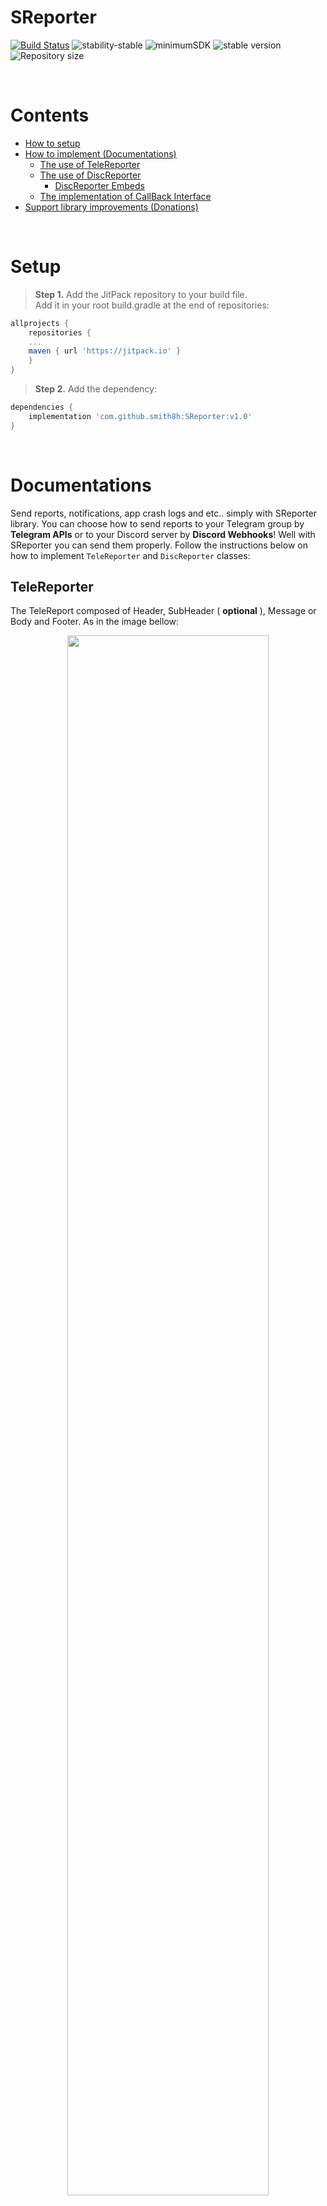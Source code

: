 # SReporter

[![Build Status](https://travis-ci.org/niltonvasques/simplecov-shields-badge.svg?branch=master)](https://travis-ci.org/niltonvasques/simplecov-shields-badge)
![stability-stable](https://img.shields.io/badge/stability-stable-green.svg)
![minimumSDK](https://img.shields.io/badge/minSDK-21-f39f37)
![stable version](https://img.shields.io/badge/stable_version-v1.0-blue)
![Repository size](https://img.shields.io/github/repo-size/smith8h/SReporter)

<br/>

# Contents

- [How to setup](#setup)
- [How to implement (Documentations)](#documentations)
  - [The use of TeleReporter](#telereporter)
  - [The use of DiscReporter](#discreporter)
    - [DiscReporter Embeds](#discreporter-embeds)
  - [The implementation of CallBack Interface](#callback)
- [Support library improvements (Donations)](#donations)

<br/>

# Setup
> **Step 1.** Add the JitPack repository to your build file.</br>
Add it in your root build.gradle at the end of repositories:
```gradle
allprojects {
    repositories {
	...
	maven { url 'https://jitpack.io' }
    }
}
```
> **Step 2.** Add the dependency:
```gradle
dependencies {
    implementation 'com.github.smith8h:SReporter:v1.0'
}
```

<br/>

# Documentations
Send reports, notifications, app crash logs and etc.. simply with SReporter library.
You can choose how to send reports to your Telegram group by **Telegram APIs** or to your Discord server by **Discord Webhooks**!
Well with SReporter you can send them properly.
Follow the instructions below on how to implement `TeleReporter` and `DiscReporter` classes:

## TeleReporter
The TeleReport composed of Header, SubHeader ( __optional__ ), Message or Body and Footer. As in the image bellow:
<p align="center">
    <img src="https://te.legra.ph/file/56186f1c936c7e2b813c5.jpg" style="width: 80%;" />
</p>
<br/>

- Create new object of TeleReporter class:
  ```java
      TeleReporter tr = new TeleReporter(this);
  ```
- Now set your Telegram bot token:
  ```java
      tr.setBotToken("19521... ...-6JQ");
  ```
  > 📃 Go to [@BotFather](https://botfather.t.me) and create or surf your bots and get its token
- Now set your target chat id (or username):
  ```java
      tr.setTargetChatId("@smith_com");
      // or chat id (1323671558)
  ```
- Set Header for the report:
  ```java
      tr.setReportHeader("Report Title (Report Header)...");
      // You can leave it blank for default title
  ```
- Set SubHeader for the report:
  ```java
      tr.setReportSubHeader("SubTitle (SubHeader)...");
      // You can leave it blank if you don't want it to be in the report
  ```
- Set the content of the report:
  ```java
      tr.setReportMessage("Report Content...");
  ```
- Set the footer of the report:
  ```java
      tr.setReportFooter(TeleReporter.USER_INFO, "");
      // Default footer is the info of user's device, build, app used, app version...
      
      tr.setReportFooter(TeleReporter.CUSTOM, "Custom Footer...");
      // Custom footer info (additional note) if you don't need to attach device & app info of the user
  ```
- Now set the callback interface to get notified of errors or successes of sending reports:
  ```java
      tr.setReportCallBack(callback);
  ```
  > Head straight to [CallBack Implementation](#callback) to see how to implement the callback for TeleReporter.
- Now send the report to your chat/group
  ```java
      tr.sendReport();
  ```
  
## DiscReporter
The DiscReport composed of main report content ( consider it like a header or the main message if you don't need to use the embeds ),
Embeds ( __optional__, ImageEmbed/AuthorEmbed/ThumbnailEmbed/FooterEmbed/Fields ).
As in the image bellow:
<p align="center">
    <img src="https://te.legra.ph/file/458fafdd09484074f67c5.jpg" style="width: 80%;" />
</p>
<br/>

- Create new object of TeleReporter class:
  ```java
      DiscReporter dr = new DiscReporter(this);
  ```
- Now set your Discord server's webhook url:
  ```java
      dr.setWeebHook("https://discord.com/api...");
  ```
  > 📃 See [instructions here](https://support.discord.com/hc/en-us/articles/228383668) to create new webhook for your Discord server.
- Now set a username for webhook:
  ```java
      dr.setUsername("SReporter");
      // optional, put your desired one instead
  ```
- Set an icon for webhook:
  ```java
      dr.setAvatarUrl("https://te.legra.ph/file/e86668a3699571a74c411.png");
      // default is the lib icon
  ```
- Now set your content of the report, either as title if you want to use embeds or as main content if you won't:
  ```java
      dr.setContent("Content text...");
  ```
- If you want to set tts to the report:
  ```java
      dr.setTts(true);
      // default is false
  ```
- Now if you want to add embeds:
  ```java
      dr.addEmbed(embed)
      // you can add as many as you need
  ```
  > Head straight to [DiscReporter Embeds](#discreporter-embeds) to see how to implement embeds for DiscReporter.
- Now set the callback interface to get notified of errors or successes of sending reports:
  ```java
      dr.setReportCallBack(callback);
  ```
  > Head straight to [CallBack Implementation](#callback) to see how to implement the callback for DiscReporter.
- Now send the report to your server:
  ```java
      dr.sendReport();
  ```
  
<br/>

## DiscReporter Embeds
> You can dismiss using the embeds and just rely on title, description and url
> Also you can customize it to your prefers! considring title, author, thumbnail and without the inline fields and footer... etc.

```java
    DiscEmbed embed = new DiscEmbed.Builder()
            .setTitle("Title")
            .setDescription("Description")
            .setURL("https://t.me/smithdev")
            
            
            // author name, author url, author icon
            .setAuthorEmbed("Name","https://t.me/smithdev","https://te.legra.ph/file/e86668a3699571a74c411.png")
            
            // footer text, footer icon
            .setFooterEmbed("thank in advance","https://te.legra.ph/file/e86668a3699571a74c411.png")
            
            // image url
            .setImageEmbed("https://te.legra.ph/file/e86668a3699571a74c411.png")
            
            // thumbnail url
            .setThumbnailEmbed("https://te.legra.ph/file/e86668a3699571a74c411.png")
            
            // inline fields
            .addFieldEmbed("Field inline", "field value", true)
            .addFieldEmbed("Field not inline", "field value", false)
            
            
            .build());
```

<br/>

## CallBack
```java
    ReporterCallBack callback = new ReporterCallBack() {
        @Override
        public void onSuccess() {
            Toast.makeText(context, "REPORT SENT SUCCEESSFULLY!", Toast.LENGTH_SHORT).show();
        }
        
        @Override
        public void onFail(String message) {
            Toast.makeText(context, message, Toast.LENGTH_SHORT).show();
        }
    };
```

<br/>

# Donations
> If you would like to support this project's further development, the creator of this projects or the continuous maintenance of the project **feel free to donate**.
Your donation is highly appreciated. Thank you!
<br/>

You can **choose what you want to donate**, all donations are awesome!</br>
<br/>

[![Buy me a coffee](https://img.shields.io/badge/Buy_Me_A_Coffee-FFDD00?style=for-the-badge&logo=buy-me-a-coffee&logoColor=black)](https://www.buymeacoffee.com/HusseinShakir)

<br/>

<p align="center">
  <img src="https://raw.githubusercontent.com/smith8h/smith8h/main/20221103_150053.png" style="width: 38%;"/>
  <br><b>With :heart:</b>
</p>
